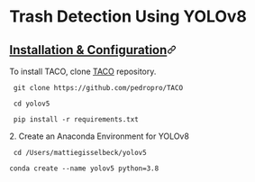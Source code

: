 # Trash Detection Using YOLOv8

<a name="user-content-code"></a>
<h2 id="user-content-code-and-syntax-highlighting"><a class="heading-link" href="#code-and-syntax-highlighting">Installation & Configuration<svg class="octicon octicon-link" viewBox="0 0 16 16" version="1.1" width="16" height="16" aria-hidden="true"><path d="m7.775 3.275 1.25-1.25a3.5 3.5 0 1 1 4.95 4.95l-2.5 2.5a3.5 3.5 0 0 1-4.95 0 .751.751 0 0 1 .018-1.042.751.751 0 0 1 1.042-.018 1.998 1.998 0 0 0 2.83 0l2.5-2.5a2.002 2.002 0 0 0-2.83-2.83l-1.25 1.25a.751.751 0 0 1-1.042-.018.751.751 0 0 1-.018-1.042Zm-4.69 9.64a1.998 1.998 0 0 0 2.83 0l1.25-1.25a.751.751 0 0 1 1.042.018.751.751 0 0 1 .018 1.042l-1.25 1.25a3.5 3.5 0 1 1-4.95-4.95l2.5-2.5a3.5 3.5 0 0 1 4.95 0 .751.751 0 0 1-.018 1.042.751.751 0 0 1-1.042.018 1.998 1.998 0 0 0-2.83 0l-2.5 2.5a1.998 1.998 0 0 0 0 2.83Z"></path></svg></a></h2>
<p> To install TACO, clone <a href="http://tacodataset.org/" rel="nofollow">TACO</a> repository.</p>

<div class="snippet-clipboard-content notranslate position-relative overflow-auto" data-snippet-clipboard-copy-content=" git clone https://github.com/pedropro/TACO"><pre lang="no-highlight" class="notranslate">
<code> git clone https://github.com/pedropro/TACO
</code></pre></div>

<div class="snippet-clipboard-content notranslate position-relative overflow-auto" data-snippet-clipboard-copy-content="cd yolov5"><pre lang="no-highlight" class="notranslate">
<code> cd yolov5
</code></pre></div>

<div class="snippet-clipboard-content notranslate position-relative overflow-auto" data-snippet-clipboard-copy-content="pip install -r requirements.txt"><pre lang="no-highlight" class="notranslate">
<code> pip install -r requirements.txt 
</code></pre></div>
<p>2. Create an Anaconda Environment for YOLOv8</p>
<div class="snippet-clipboard-content notranslate position-relative overflow-auto" data-snippet-clipboard-copy-content="cd /Users/mattiegisselbeck/yolov5"><pre lang="no-highlight" class="notranslate">
<code> cd /Users/mattiegisselbeck/yolov5
</code></pre></div>

 <div class="snippet-clipboard-content notranslate position-relative overflow-auto" data-snippet-clipboard-copy-content="conda create --name yolov5 python=3.8"><pre lang="no-highlight" class="notranslate">
<code>conda create --name yolov5 python=3.8
</code></pre></div>
